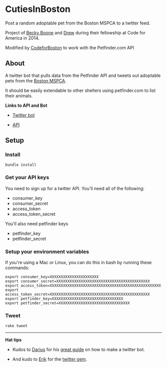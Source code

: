 CutiesInBoston
==============

Post a random adoptable pet from the Boston MSPCA to a twitter feed.

Project of [Becky Boone](https://github.com/boonrs) and [Drew](https://github.com/drewrwilson) during their fellowship at Code for America in 2014.

Modified by [CodeforBoston](codeforboston.com) to work with the Petfinder.com API

## About
A twitter bot that pulls data from the Petfinder API and tweets out adoptable pets from the [Boston MSPCA](http://www.mspca.org/adoption/boston/).

It should be easily extendable to other shelters using petfinder.com to list their animals.

**Links to API and Bot**

* [Twitter bot](http://twitter.com/CutiesInBoston)

* [API](https://www.petfinder.com/developers/api-docs)

## Setup

### Install

    bundle install

### Get your API keys

You need to sign up for a twitter API. You'll need all of the following:
* consumer_key
* consumer_secret
* access_token
* access_token_secret

You'll also need petfinder keys
* petfinder_key
* petfinder_secret

### Setup your environment variables

If you're using a Mac or Linux, you can do this in bash by running these commands:

    export consumer_key=XXXXXXXXXXXXXXXXXXXXXX
    export consumer_secret=XXXXXXXXXXXXXXXXXXXXXXXXXXXXXXXXXXXXXXXXXX
    export access_token=XXXXXXXXXXXXXXXXXXXXXXXXXXXXXXXXXXXXXXXXXXXXXXXXXX
    export access_token_secret=XXXXXXXXXXXXXXXXXXXXXXXXXXXXXXXXXXXXXXXXXXXXX
    export petfinder_key=XXXXXXXXXXXXXXXXXXXXXXXXXXXXXXXX
    export petfinder_secret=XXXXXXXXXXXXXXXXXXXXXXXXXXXXXXXX

### Tweet

    rake tweet

-----------------------

**Hat tips**

* Kudos to [Darius](https://github.com/dariusk) for his [great guide](http://tinysubversions.com/2013/09/how-to-make-a-twitter-bot/) on how to make a twitter bot.

* And kudo to [Erik](https://github.com/sferik/) for the [twitter gem](https://github.com/sferik/twitter).
